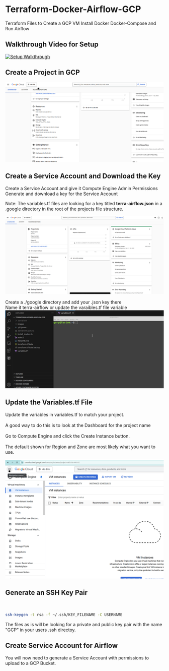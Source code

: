 # Terraform-Docker-Airflow-GCP
Terraform Files to Create a GCP VM Install Docker Docker-Compose and Run Airflow

## Walkthrough Video for Setup
[![Setup Walkthrough](https://img.youtube.com/vi/HgCRclidDOQ/0.jpg)](https://www.youtube.com/watch?v=HgCRclidDOQ)


## Create a Project in GCP
![til](./images/CreateProject.gif)

## Create a Service Account and Download the Key
Create a Service Account and give it Compute Engine Admin Permissions<br>
Generate and download a key for the Service Account</br>

Note: The variables.tf files are looking for a key titled **terra-airflow.json** in a .google directory in the root of the projects file structure.

![til](./images/ServiceAccount.gif)

Create a ./google directory and add your .json key there<br>
Name it terra-airflow or update the varaibles.tf file variable</br>
![til](./images/AddServiceAccount.gif)

## Update the Variables.tf File 
Update the variables in variables.tf to match your project.<br><br>
A good way to do this is to look at the Dashboard for the project name<br><br>
Go to Compute Engine and click the Create Instance button.<br><br>
The default shown for Region and Zone are most likely what you want to use.</br><br>
![til](./images/SetVariables.gif)


## Generate an SSH Key Pair
<br>

```bash
ssh-keygen -t rsa -f ~/.ssh/KEY_FILENAME -C USERNAME
```

The files as is will be looking for a private and public key pair with the name "GCP" in your users .ssh directoy.<br>


## Create Service Account for Airflow
You will now need to generate a Service Account with permissions to upload to a GCP Bucket.
